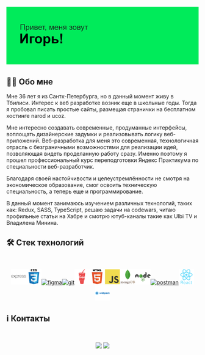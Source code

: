 ![](./header.png)
## 👨‍💻 Обо мне

Мне 36 лет я из Сантк-Петербурга, но в данный момент живу в Тбилиси. Интерес к веб разработке возник еще в школьные годы. Тогда я пробовал писать простые сайты, размещая странички на бесплатном хостинге narod и ucoz.

Мне интересно создавать современные, продуманные интерфейсы, воплощать дизайнерские задумки и реализовывать логику веб-приложений. Веб-разработка для меня это современная, технологичная отрасль с безграничными возможностями для реализации идей, позволяющая видеть проделанную работу сразу. Именно поэтому я прошел профессиональный курс переподготовки Яндекс Практикума по специальности веб-разработчик.

Благодаря своей настойчивости и целеустремлённости не смотря на экономическое образование, смог освоить техническую специальность, а теперь еще и программирование.

В данный момент занимаюсь изучением различных технологий, таких как: Redux, SASS, TypeScript, решаю задачи на codewars, читаю профильные статьи на Хабре и смотрю ютуб-каналы такие как Ulbi TV и Владилена Минина.

## 🛠️ Стек технологий
<br/>
<p align="center"><a  href="https://expressjs.com"  target="_blank"  rel="noreferrer"><img  src="https://raw.githubusercontent.com/devicons/devicon/master/icons/express/express-original-wordmark.svg"  alt="express"  width="40"  height="40"/></a><a  href="https://www.w3schools.com/css/"  target="_blank"  rel="noreferrer"><img  src="https://raw.githubusercontent.com/devicons/devicon/master/icons/css3/css3-original-wordmark.svg"  alt="css3"  width="40"  height="40"/></a><a href="https://www.figma.com/" target="_blank" rel="noreferrer"><img src="https://www.vectorlogo.zone/logos/figma/figma-icon.svg" alt="figma" width="40" height="40"/></a><a href="https://git-scm.com/"  target="_blank"  rel="noreferrer"><img  src="https://www.vectorlogo.zone/logos/git-scm/git-scm-icon.svg"  alt="git"  width="40"  height="40"/></a><a  href="https://gulpjs.com"  target="_blank"  rel="noreferrer"><img  src="https://raw.githubusercontent.com/devicons/devicon/master/icons/gulp/gulp-plain.svg"  alt="gulp"  width="40"  height="40"/></a><a  href="https://www.w3.org/html/"  target="_blank"  rel="noreferrer"><img  src="https://raw.githubusercontent.com/devicons/devicon/master/icons/html5/html5-original-wordmark.svg"  alt="html5"  width="40"  height="40"/></a><a  href="https://developer.mozilla.org/en-US/docs/Web/JavaScript"  target="_blank"  rel="noreferrer"><img  src="https://raw.githubusercontent.com/devicons/devicon/master/icons/javascript/javascript-original.svg"  alt="javascript"  width="40"  height="40"/></a><a  href="https://www.mongodb.com/"  target="_blank"  rel="noreferrer"><img  src="https://raw.githubusercontent.com/devicons/devicon/master/icons/mongodb/mongodb-original-wordmark.svg"  alt="mongodb"  width="40"  height="40"/></a><a  href="https://nodejs.org"  target="_blank"  rel="noreferrer"><img  src="https://raw.githubusercontent.com/devicons/devicon/master/icons/nodejs/nodejs-original-wordmark.svg"  alt="nodejs"  width="40"  height="40"/></a><a  href="https://postman.com"  target="_blank"  rel="noreferrer"><img  src="https://www.vectorlogo.zone/logos/getpostman/getpostman-icon.svg"  alt="postman"  width="40"  height="40"/></a><a  href="https://reactjs.org/"  target="_blank"  rel="noreferrer"><img  src="https://raw.githubusercontent.com/devicons/devicon/master/icons/react/react-original-wordmark.svg"  alt="react"  width="40"  height="40"/></a><a  href="https://webpack.js.org"  target="_blank"  rel="noreferrer"><img  src="https://raw.githubusercontent.com/devicons/devicon/d00d0969292a6569d45b06d3f350f463a0107b0d/icons/webpack/webpack-original-wordmark.svg"  alt="webpack"  width="40"  height="40"/></a></p>

## ℹ️ Контакты
<br/>
<p align="center">
 <a href="https://t.me/JustIg0r" target="_blank"><img src="https://img.shields.io/badge/Telegram-blue?logo=telegram&logoColor=white"></a>
 <a href="mailto:solovyov-te@mail.ru" target="_blank"><img src="https://img.shields.io/badge/Email-blue?logo=mail.ru&logoColor=white"></a>
</p>


 
